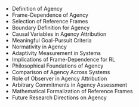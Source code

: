 - Definition of Agency
- Frame-Dependence of Agency
- Selection of Reference Frames
- Boundary Definition for Agency
- Causal Variables in Agency Attribution
- Meaningful Goal-Pursuit Criteria
- Normativity in Agency
- Adaptivity Measurement in Systems
- Implications of Frame-Dependence for RL
- Philosophical Foundations of Agency
- Comparison of Agency Across Systems
- Role of Observer in Agency Attribution
- Arbitrary Commitments in Agency Assessment
- Mathematical Formalization of Reference Frames
- Future Research Directions on Agency